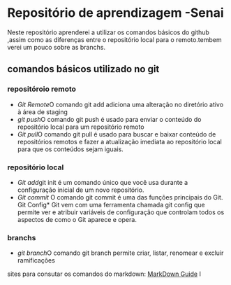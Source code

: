 # Repositório de aprendizagem -Senai 
Neste repositório aprenderei a utilizar os comandos básicos do github ,assim como as diferenças entre o repositório local para o remoto.tembem verei um pouco sobre as branchs.

## comandos básicos utilizado no git
### repositóroio remoto 
- *Git Remote*O comando git add adiciona uma alteração no diretório ativo à área de staging
- *git push*O comando git push é usado para enviar o conteúdo do repositório local para um repositório remoto
- *Git pull*O comando git pull é usado para buscar e baixar conteúdo de repositórios remotos e fazer a atualização imediata ao repositório local para que os conteúdos sejam iguais.

### repositório local 
- *Git add*git init é um comando único que você usa durante a configuração inicial de um novo repositório. 
- *Git commit* O comando git commit é uma das funções principais do Git.
Git Config* Git vem com uma ferramenta chamada git config que permite ver e atribuir variáveis de configuração que controlam todos os aspectos de como o Git aparece e opera.
### branchs 
- *git branch*O comando git branch permite criar, listar, renomear e excluir ramificações

sites para consutar os comandos do markdown: [MarkDown Guide](https://www.markdownguide.org/cheat-sheet/)
I